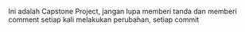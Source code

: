 Ini adalah Capstone Project, jangan lupa memberi tanda dan memberi comment setiap kali melakukan perubahan, setiap commit
